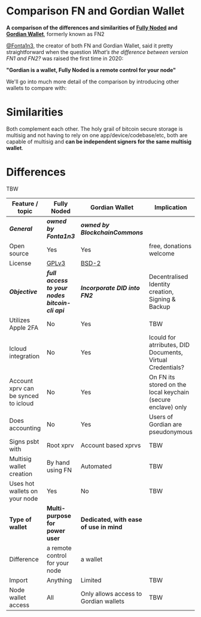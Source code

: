
# Comparison FN and Gordian Wallet

**A comparison of the differences and similarities of [Fully Noded](https://github.com/Fonta1n3/FullyNoded) and [Gordian Wallet](https://github.com/BlockchainCommons/GordianWallet-iOS)**, formerly known as FN2

[@Fonta1n3](https://github.com/Fonta1n3), the creator of both FN and Gordian Wallet, said it pretty straightforward when the question *What’s the difference between version FN1 and FN2?* was raised the first time in 2020: <br/>

**"Gordian is a wallet, Fully Noded is a remote control for your node"**

We'll go into much more detail of the comparison by introducing other wallets to compare with: <TBW>

# Similarities

Both complement each other. The holy grail of bitcoin secure storage is multisig and not having to rely on one app/device/codebase/etc, both are capable of multisig and **can be independent signers for the same multisig wallet**.

# Differences
TBW


| Feature / topic                  | Fully Noded                                 | Gordian Wallet                           | Implication                                       |
| ---------------------------------| --------------------------------------------| -----------------------------------------| --------------------------------------------------| 
| ***General***                        | ***owned by Fonta1n3***   | ***owned by BlockchainCommons***                 |                     |
| Open source               | Yes                                         | Yes                                      | free, donations welcome                                          |
| License                   | [GPLv3](https://github.com/Fonta1n3/FullyNoded/blob/master/LICENSE.md)                                         | [BSD-2](https://github.com/BlockchainCommons/GordianWallet-iOS/blob/master/LICENSE)                      |                                          |
| ***Objective***                        | ***full access to your nodes bitcoin-cli api***   | ***Incorporate DID into FN2***                 | Decentralised Identity creation, Signing & Backup |
| Utilizes Apple 2FA               | No                                          | Yes                                      | TBW                                               |
| Icloud integration               | No                                          | Yes                                      | Icould for atrributes, DID Documents, Virtual Credentials?                      |
| Account xprv can be synced to icloud | No                                        | Yes                                       |On FN its stored on the local keychain (secure enclave) only   |
| Does accounting                  | No                                          | Yes                                      | Users of Gordian are pseudonymous                     |
| Signs psbt with                  | Root xprv                                   | Account based xprvs                      | TBW                                               |
| Multisig wallet creation         | By hand using FN                            | Automated                                | TBW                                               |
| Uses hot wallets on your node    | Yes                                         | No                                       | TBW                                               |
| **Type of wallet**               | **Multi-purpose for power user**            | **Dedicated, with ease of use in mind**  |                                                   |
| Difference                       | a remote control for your node              | a wallet                                 |                                               |
| Import                           | Anything                                    | Limited                                  | TBW                                               |
| Node wallet access               | All                                         | Only allows access to Gordian wallets        | TBW                                               |
